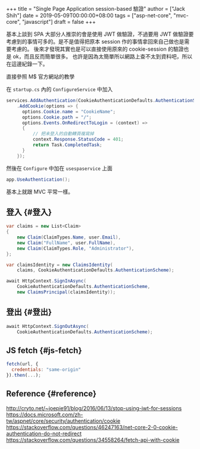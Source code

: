 +++
title = "Single Page Application session-based 驗證"
author = ["Jack Shih"]
date = 2019-05-09T00:00:00+08:00
tags = ["asp-net-core", "mvc-core", "javascript"]
draft = false
+++

基本上談到 SPA 大部分人推崇的會是使用 JWT 做驗證，不過要用 JWT 做驗證要考慮到的事情可多的。是不是值得把原本 session 作的事情拿回來自己做也是需要考慮的。
後來才發現其實也是可以直接使用原來的 cookie-session 的驗證也是 ok，而且反而簡單很多。
也許是因為太簡單所以網路上查不太到資料吧，所以在這邊紀錄一下。

直接參照 M$ 官方網站的教學

在 `startup.cs` 內的 `ConfigureService` 中加入

```csharp
services.AddAuthentication(CookieAuthenticationDefaults.AuthenticationScheme)
    .AddCookie(options => {
      options.Cookie.name = "CookieName";
      options.Cookie.path = "/";
      options.Events.OnRedirectToLogin = (context) =>
      {
          // 把未登入的自動轉頁複寫掉
          context.Response.StatusCode = 401;
          return Task.CompletedTask;
      }
    });
```

然後在 `Configure` 中加在 `usespaservice` 上面

```csharp
app.UseAuthentication();
```

基本上就跟 MVC 平常一樣。


## 登入 {#登入}

```csharp
var claims = new List<Claim>
{
    new Claim(ClaimTypes.Name, user.Email),
    new Claim("FullName", user.FullName),
    new Claim(ClaimTypes.Role, "Administrator"),
};

var claimsIdentity = new ClaimsIdentity(
    claims, CookieAuthenticationDefaults.AuthenticationScheme);

await HttpContext.SignInAsync(
    CookieAuthenticationDefaults.AuthenticationScheme,
    new ClaimsPrincipal(claimsIdentity));
```


## 登出 {#登出}

```csharp
await HttpContext.SignOutAsync(
    CookieAuthenticationDefaults.AuthenticationScheme);
```


## JS fetch {#js-fetch}

```javascript
fetch(url, {
  credentials: "same-origin"
}).then(...);
```


## Reference {#reference}

<http://cryto.net/~joepie91/blog/2016/06/13/stop-using-jwt-for-sessions>
<https://docs.microsoft.com/zh-tw/aspnet/core/security/authentication/cookie>
<https://stackoverflow.com/questions/46247163/net-core-2-0-cookie-authentication-do-not-redirect>
<https://stackoverflow.com/questions/34558264/fetch-api-with-cookie>
